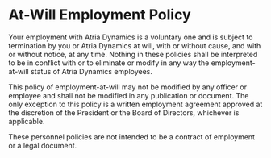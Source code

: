 # At-Will Employment Policy

Your employment with Atria Dynamics is a voluntary one and is subject to termination by you or Atria Dynamics at will, with or without cause, and with or without notice, at any time. Nothing in these policies shall be interpreted to be in conflict with or to eliminate or modify in any way the employment-at-will status of Atria Dynamics employees.

This policy of employment-at-will may not be modified by any officer or employee and shall not be modified in any publication or document. The only exception to this policy is a written employment agreement approved at the discretion of the President or the Board of Directors, whichever is applicable.

These personnel policies are not intended to be a contract of employment or a legal document.
